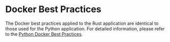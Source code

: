 # Docker Best Practices

The Docker best practices applied to the Rust application are identical to those
used for the Python application. For detailed information, please refer to the
[Python Docker Best Practices][python-docker].

[python-docker]: ../app_python/DOCKER.md
